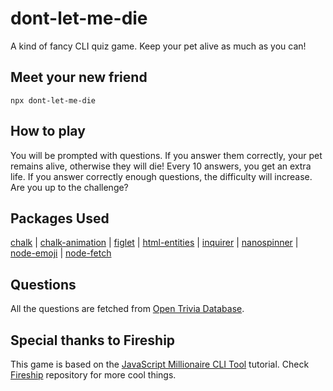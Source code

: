 # dont-let-me-die
A kind of fancy CLI quiz game. Keep your pet alive as much as you can! 


## Meet your new friend
```
npx dont-let-me-die
```

## How to play
You will be prompted with questions. If you answer them correctly, your pet remains alive, otherwise they will die! Every 10 answers, you get an extra life. If you answer correctly enough questions, the difficulty will increase. Are you up to the challenge?

## Packages Used
[chalk](https://github.com/chalk/chalk) | 
[chalk-animation](https://github.com/bokub/chalk-animation) |
[figlet](https://github.com/patorjk/figlet.js) |
[html-entities](https://github.com/mdevils/html-entities) |
[inquirer](https://github.com/SBoudrias/Inquirer.js) |
[nanospinner](https://github.com/usmanyunusov/nanospinner) |
[node-emoji](https://github.com/omnidan/node-emoji) | 
[node-fetch](https://github.com/node-fetch/node-fetch)

## Questions 
All the questions are fetched from [Open Trivia Database](https://opentdb.com/).

## Special thanks to Fireship
This game is based on the [JavaScript Millionaire CLI Tool](https://github.com/fireship-io/javascript-millionaire) tutorial. Check [Fireship](https://github.com/fireship-io) repository for more cool things. 
